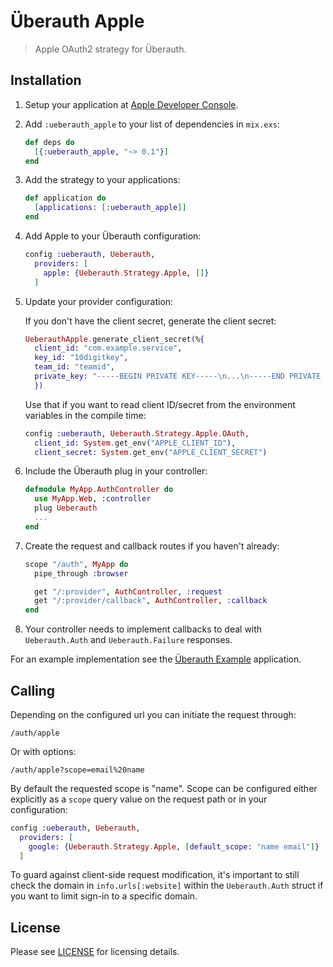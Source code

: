 # Überauth Apple

> Apple OAuth2 strategy for Überauth.

## Installation

1. Setup your application at [Apple Developer Console](https://developer.apple.com).

1. Add `:ueberauth_apple` to your list of dependencies in `mix.exs`:

    ```elixir
    def deps do
      [{:ueberauth_apple, "~> 0.1"}]
    end
    ```

1. Add the strategy to your applications:

    ```elixir
    def application do
      [applications: [:ueberauth_apple]]
    end
    ```

1. Add Apple to your Überauth configuration:

    ```elixir
    config :ueberauth, Ueberauth,
      providers: [
        apple: {Ueberauth.Strategy.Apple, []}
      ]
    ```

1.  Update your provider configuration:

    If you don't have the client secret, generate the client secret:

    ```elixir
    UeberauthApple.generate_client_secret(%{
      client_id: "com.example.service",
      key_id: "10digitkey",
      team_id: "teamid",
      private_key: "-----BEGIN PRIVATE KEY-----\n...\n-----END PRIVATE KEY-----"
      })
    ```

    Use that if you want to read client ID/secret from the environment
    variables in the compile time:

    ```elixir
    config :ueberauth, Ueberauth.Strategy.Apple.OAuth,
      client_id: System.get_env("APPLE_CLIENT_ID"),
      client_secret: System.get_env("APPLE_CLIENT_SECRET")
    ```

1.  Include the Überauth plug in your controller:

    ```elixir
    defmodule MyApp.AuthController do
      use MyApp.Web, :controller
      plug Ueberauth
      ...
    end
    ```

1.  Create the request and callback routes if you haven't already:

    ```elixir
    scope "/auth", MyApp do
      pipe_through :browser

      get "/:provider", AuthController, :request
      get "/:provider/callback", AuthController, :callback
    end
    ```

1. Your controller needs to implement callbacks to deal with `Ueberauth.Auth` and `Ueberauth.Failure` responses.

For an example implementation see the [Überauth Example](https://github.com/ueberauth/ueberauth_example) application.

## Calling

Depending on the configured url you can initiate the request through:

    /auth/apple

Or with options:

    /auth/apple?scope=email%20name

By default the requested scope is "name". Scope can be configured either explicitly as a `scope` query value on the request path or in your configuration:

```elixir
config :ueberauth, Ueberauth,
  providers: [
    google: {Ueberauth.Strategy.Apple, [default_scope: "name email"]}
  ]
```

To guard against client-side request modification, it's important to still check the domain in `info.urls[:website]` within the `Ueberauth.Auth` struct if you want to limit sign-in to a specific domain.

## License

Please see [LICENSE](https://github.com/loopsocial/ueberauth_apple/blob/master/LICENSE) for licensing details.

